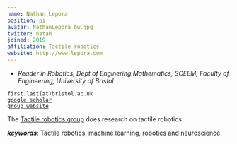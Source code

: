 ```yaml
---
name: Nathan Lepora
position: pi
avatar: NathanLepora_bw.jpg
twitter: natan
joined: 2019
affiliation: Tactile robotics
website: http://www.lepora.com
---
```


- _Reader in Robotics, Dept of Enginering Mathematics, SCEEM, Faculty of Engineering, University of Bristol_<br>

<i class="fa fa-envelope-o"></i> `first.last(at)bristol.ac.uk`<br>
<i class="fa fa-book"></i> <a href="https://scholar.google.co.uk/citations?user=wXBaj7MAAAAJ&hl=en">`google scholar`</a><br>
<i class="fa fa-link"></i> <a href="{{page.website}}">`group website`</a>

<!--**Office**<br>
Merchant Venturers Building<br>
Woodland Road<br>
Bristol, BS8 1UB, England, United Kingdom<br>-->

The [Tactile robotics group](http://www.lepora.com) does research on tactile robotics.

***keywords***: Tactile robotics, machine learning, robotics and neuroscience.